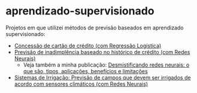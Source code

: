 # aprendizado-supervisionado
Projetos em que utilizei métodos de previsão baseados em aprendizado supervisionado:

- <a href="https://github.com/cwaltrick/aprendizado-supervisionado/blob/main/concessao_cartao_credito.ipynb">Concessão de cartão de crédito (com Regressão Logística)</a>
- <a href="https://github.com/cwaltrick/aprendizado-supervisionado/blob/main/previsao_inadimplencia_treino.py">Previsão de inadimplência baseado no histórico de crédito (com Redes Neurais)</a>
  - Veja também a minha publicação: <a href="https://medium.com/camilawaltrick/introducao-redes-neurais-o-que-sao-tipos-aplicacoes-beneficios-e-limitacoes-de-uso-6676b317f596">Desmistificando redes neurais: o que são, tipos, aplicações, benefícios e limitações</a>
- <a href="https://github.com/cwaltrick/aprendizado-supervisionado/blob/main/sistema_irrigacao_versao1.ipynb">Sistemas de Irrigação: Previsão de campos que devem ser irrigados de acordo com sensores climáticos (com Redes Neurais)</a>
